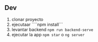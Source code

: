 


## Dev
1) clonar proyecto
2) ejecutaar ````npm install```
3) levantar backend ```npm run backend-serve```
4) ejecutar la app ```npm star``` o ```ng server```